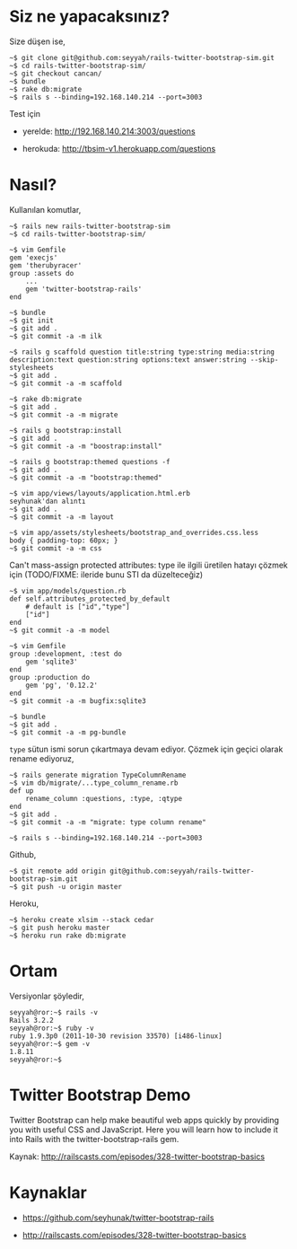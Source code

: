 # Siz ne yapacaksınız?

Size düşen ise,

	~$ git clone git@github.com:seyyah/rails-twitter-bootstrap-sim.git
	~$ cd rails-twitter-bootstrap-sim/
	~$ git checkout cancan/
	~$ bundle
	~$ rake db:migrate
	~$ rails s --binding=192.168.140.214 --port=3003

Test için

- yerelde: http://192.168.140.214:3003/questions

- herokuda: http://tbsim-v1.herokuapp.com/questions

# Nasıl?
Kullanılan komutlar,

	~$ rails new rails-twitter-bootstrap-sim
	~$ cd rails-twitter-bootstrap-sim/

	~$ vim Gemfile
	gem 'execjs'
	gem 'therubyracer'
	group :assets do
		...
		gem 'twitter-bootstrap-rails'
	end

	~$ bundle
	~$ git init
	~$ git add .
	~$ git commit -a -m ilk

	~$ rails g scaffold question title:string type:string media:string description:text question:string options:text answer:string --skip-stylesheets
	~$ git add .
	~$ git commit -a -m scaffold

	~$ rake db:migrate
	~$ git add .
	~$ git commit -a -m migrate

	~$ rails g bootstrap:install
	~$ git add .
	~$ git commit -a -m "boostrap:install"

	~$ rails g bootstrap:themed questions -f
	~$ git add .
	~$ git commit -a -m "bootstrap:themed"

	~$ vim app/views/layouts/application.html.erb
	seyhunak'dan alıntı
	~$ git add .
	~$ git commit -a -m layout

	~$ vim app/assets/stylesheets/bootstrap_and_overrides.css.less
	body { padding-top: 60px; }
	~$ git commit -a -m css

Can't mass-assign protected attributes: type ile ilgili üretilen hatayı çözmek
için (TODO/FIXME: ileride bunu STI da düzelteceğiz)

	~$ vim app/models/question.rb
	def self.attributes_protected_by_default
		# default is ["id","type"]
		["id"]
	end
	~$ git commit -a -m model

	~$ vim Gemfile
	group :development, :test do
		gem 'sqlite3'
	end
	group :production do
		gem 'pg', '0.12.2'
	end
	~$ git commit -a -m bugfix:sqlite3

	~$ bundle
	~$ git add .
	~$ git commit -a -m pg-bundle

`type` sütun ismi sorun çıkartmaya devam ediyor. Çözmek için geçici olarak
rename ediyoruz,

	~$ rails generate migration TypeColumnRename
	~$ vim db/migrate/...type_column_rename.rb
	def up
		rename_column :questions, :type, :qtype
	end
	~$ git add .
	~$ git commit -a -m "migrate: type column rename"

	~$ rails s --binding=192.168.140.214 --port=3003

Github,

	~$ git remote add origin git@github.com:seyyah/rails-twitter-bootstrap-sim.git
	~$ git push -u origin master

Heroku,

	~$ heroku create xlsim --stack cedar
	~$ git push heroku master
	~$ heroku run rake db:migrate

# Ortam

Versiyonlar şöyledir,

	seyyah@ror:~$ rails -v
	Rails 3.2.2
	seyyah@ror:~$ ruby -v
	ruby 1.9.3p0 (2011-10-30 revision 33570) [i486-linux]
	seyyah@ror:~$ gem -v
	1.8.11
	seyyah@ror:~$

# Twitter Bootstrap Demo

Twitter Bootstrap can help make beautiful web apps quickly by providing you
with useful CSS and JavaScript. Here you will learn how to include it into
Rails with the twitter-bootstrap-rails gem.

Kaynak: http://railscasts.com/episodes/328-twitter-bootstrap-basics

# Kaynaklar

- https://github.com/seyhunak/twitter-bootstrap-rails

- http://railscasts.com/episodes/328-twitter-bootstrap-basics
